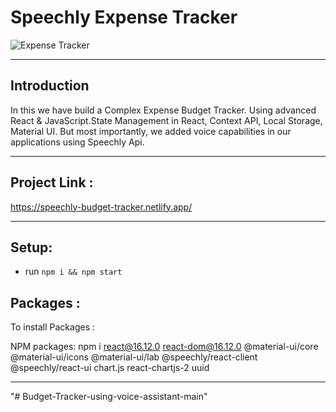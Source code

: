 # Speechly Expense Tracker

![Expense Tracker](https://i.ibb.co/VJjj3Kp/Screenshot-2020-12-18-205600.png)

---

## Introduction

In this we have build a Complex Expense Budget Tracker. Using advanced React & JavaScript.State Management in React, Context API, Local Storage, Material UI. But most importantly, we added voice capabilities in our applications using Speechly Api.

---
## Project Link :
https://speechly-budget-tracker.netlify.app/

---
## Setup:

- run ```npm i && npm start```

## Packages :

To install Packages :

NPM packages: npm i react@16.12.0 react-dom@16.12.0 @material-ui/core @material-ui/icons @material-ui/lab @speechly/react-client @speechly/react-ui chart.js react-chartjs-2 uuid

---
"# Budget-Tracker-using-voice-assistant-main" 

